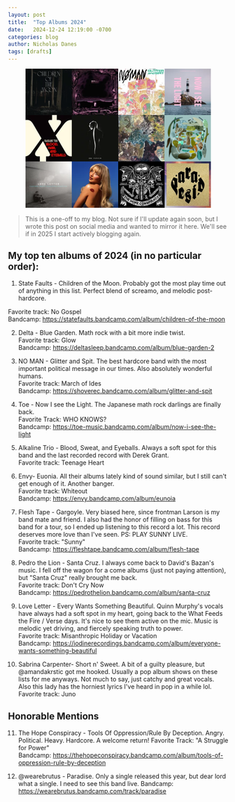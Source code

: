 ```yaml
---
layout: post
title:  "Top Albums 2024"
date:   2024-12-24 12:19:00 -0700
categories: blog
author: Nicholas Danes
tags: [drafts]
---
```


<figure>
<img loading="lazy" src="/images/top_albums-2024/topalbums2024.png">
</figure>

> This is a one-off to my blog. Not sure if I'll update again soon, but I wrote this post on social media and wanted to mirror it here. We'll see if in 2025 I start actively blogging again.

## My top ten albums of 2024 (in no particular order):

1. State Faults - Children of the Moon. Probably got the most play time out of anything in this list. Perfect blend of screamo, and melodic post-hardcore. 
 
 Favorite track: No Gospel  
 Bandcamp: https://statefaults.bandcamp.com/album/children-of-the-moon

2. Delta - Blue Garden. Math rock with a bit more indie twist.   
Favorite track: Glow  
Bandcamp: https://deltasleep.bandcamp.com/album/blue-garden-2

3. NO MAN - Glitter and Spit. The best hardcore band with the most important political message in our times. Also absolutely wonderful humans.  
Favorite track: March of Ides  
Bandcamp: https://shoverec.bandcamp.com/album/glitter-and-spit


4.  Toe - Now I see the Light. The Japanese math rock darlings are finally back.  
Favorite Track: WHO KNOWS?  
Bandcamp: https://toe-music.bandcamp.com/album/now-i-see-the-light

5. Alkaline Trio - Blood, Sweat, and Eyeballs. Always a soft spot for this band and the last recorded record with Derek Grant.  
Favorite track: Teenage Heart

6. Envy- Euonia. All their albums lately kind of sound similar, but I still can't get enough of it. Another banger.   
Favorite track: Whiteout  
Bandcamp: https://envy.bandcamp.com/album/eunoia

7. Flesh Tape - Gargoyle. Very biased here, since frontman Larson is my band mate and friend. I also had the honor of filling on bass for this band for a tour, so I ended up listening to this record a lot. This record deserves more love than I've seen. PS: PLAY SUNNY LIVE.  
Favorite track: "Sunny"  
Bandcamp: https://fleshtape.bandcamp.com/album/flesh-tape

8. Pedro the Lion - Santa Cruz. I always come back to David's Bazan's music. I fell off the wagon for a come albums (just not paying attention), but "Santa Cruz" really brought me back.   
Favorite track: Don't Cry Now  
Bandcamp: https://pedrothelion.bandcamp.com/album/santa-cruz

9. Love Letter - Every Wants Something Beautiful. Quinn Murphy's vocals have always had a soft spot in my heart, going back to the What Feeds the Fire / Verse days. It's nice to see them active on the mic. Music is melodic yet driving, and fiercely speaking truth to power.  
Favorite track: Misanthropic Holiday or Vacation  
Bandcamp: https://iodinerecordings.bandcamp.com/album/everyone-wants-something-beautiful

10. Sabrina Carpenter- Short n' Sweet. A bit of a guilty pleasure, but @amandakrstic got me hooked. Usually a pop album shows on these lists for me anyways. Not much to say, just catchy and great vocals. Also this lady has the horniest lyrics I've heard in pop in a while lol.  
Favorite track: Juno

## Honorable Mentions

11.  The Hope Conspiracy - Tools Of Oppression/Rule By Deception. Angry. Political. Heavy. Hardcore. A welcome return!
Favorite Track: "A Struggle for Power"  
Bandcamp: https://thehopeconspiracy.bandcamp.com/album/tools-of-oppression-rule-by-deception

12. @wearebrutus - Paradise. Only a single released this year, but dear lord what a single. I need to see this band live.
Bandcamp: https://wearebrutus.bandcamp.com/track/paradise

